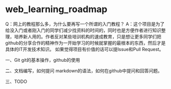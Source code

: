 # web_learning_roadmap

Q：网上的教程那么多，为什么要再写一个所谓的入门教程？
A：这个项目是为了给没入门或者刚入门的同学们减少找资料的时间的，同时也是方便作者进行知识整理，培养新人用的。作者反对某些培训机构的速成教育，只是想让更多同学们把github的分享合作的精神作为一开始学习的时候就掌握的最根本的东西，然后才是具体的IT开发技术知识。
如果觉得项目有价值的话可以提Issue和Pull Request。

一、Git
git的基本操作，github的使用

二、文档编写，如何提问
markdown的语法，如何在github中提问和回答问题。

三、TODO
